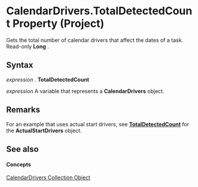 
# CalendarDrivers.TotalDetectedCount Property (Project)

Gets the total number of calendar drivers that affect the dates of a task. Read-only  **Long** .


## Syntax

 _expression_ . **TotalDetectedCount**

 _expression_ A variable that represents a **CalendarDrivers** object.


## Remarks

For an example that uses actual start drivers, see  **[TotalDetectedCount](188d79e3-3a1b-a0ed-e11b-3998334d6a17.md)** for the **ActualStartDrivers** object.


## See also


#### Concepts


[CalendarDrivers Collection Object](86fcfb21-a6d2-68a5-0cb0-d9a57f9028da.md)
